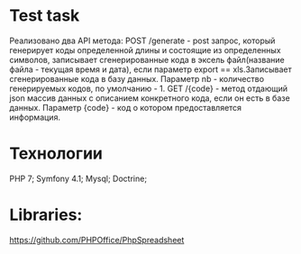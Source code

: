 # Test task
Реализовано два API метода:
POST /generate - post запрос, который генерирует коды определенной длины и состоящие из определенных символов, 
записывает сгенерированные кода в эксель файл(название файла - текущая время и дата), если параметр export == xls.Записывает сгенерированные кода в базу данных.
Параметр nb - количество генерируемых кодов, по умолчанию - 1.
GET /{code} -  метод отдающий json массив данных с описанием конкретного кода, если он есть в базе данных. 
Параметр {code} - код о котором предоставляется информация.
# Технологии
PHP 7;
Symfony 4.1;
Mysql;
Doctrine;
# Libraries:
https://github.com/PHPOffice/PhpSpreadsheet
